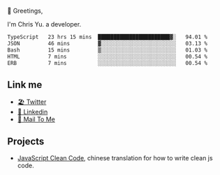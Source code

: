👋 Greetings, 

I'm Chris Yu. a developer. 


<!--START_SECTION:waka-->

```txt
TypeScript   23 hrs 15 mins  ███████████████████████▓░   94.01 %
JSON         46 mins         ▓░░░░░░░░░░░░░░░░░░░░░░░░   03.13 %
Bash         15 mins         ▒░░░░░░░░░░░░░░░░░░░░░░░░   01.03 %
HTML         7 mins          ░░░░░░░░░░░░░░░░░░░░░░░░░   00.54 %
ERB          7 mins          ░░░░░░░░░░░░░░░░░░░░░░░░░   00.54 %
```

<!--END_SECTION:waka-->

## Link me

- [🏖️ Twitter](https://twitter.com/yuetong3yu)
- [🧳 Linkedin](https://www.linkedin.com/in/yuetong3yu)
- [📧 Mail To Me](mailto:yuetong3yu@gmail.com)


## Projects 

- [JavaScript Clean Code](https://js-clean-code-cn.vercel.app/), chinese translation for how to write clean js code.
